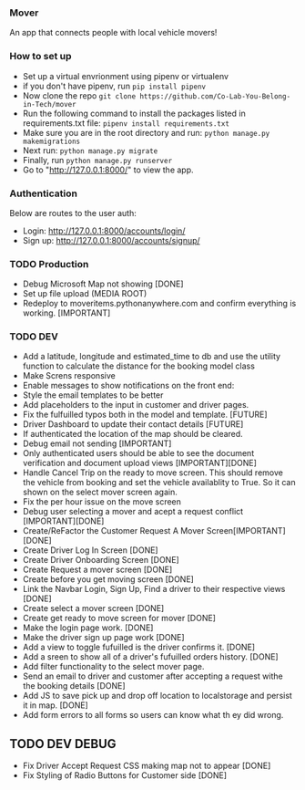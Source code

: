 ### Mover

An app that connects people with local vehicle movers!

### How to set up

- Set up a virtual envrionment using pipenv or virtualenv
- if you don't have pipenv, run `pip install pipenv`
- Now clone the repo `git clone https://github.com/Co-Lab-You-Belong-in-Tech/mover`
- Run the following command to install the packages listed in requirements.txt file: `pipenv install requirements.txt`
- Make sure you are in the root directory and run: `python manage.py makemigrations`
- Next run: `python manage.py migrate`
- Finally, run `python manage.py runserver`
- Go to "http://127.0.0.1:8000/" to view the app.

### Authentication

Below are routes to the user auth:
- Login: http://127.0.0.1:8000/accounts/login/
- Sign up: http://127.0.0.1:8000/accounts/signup/

### TODO Production
- Debug Microsoft Map not showing [DONE]
- Set up file upload (MEDIA ROOT)
- Redeploy to moveritems.pythonanywhere.com and confirm everything is working. [IMPORTANT]


### TODO DEV
- Add a latitude, longitude and estimated_time to db and use the utility function to calculate the distance for the booking model class
- Make Screns responsive
- Enable messages to show notifications on the front end:
- Style the email templates to be better
- Add placeholders to the input in customer and driver pages.
- Fix the fulfuilled typos both in the model and template. [FUTURE]
- Driver Dashboard to update their contact details [FUTURE]
- If authenticated the location of the map should be cleared.
- Debug email not sending [IMPORTANT]
- Only authenticated users should be able to see the document verification and document upload views [IMPORTANT][DONE]
- Handle Cancel Trip on the ready to move screen. This should remove the vehicle from booking and set the
vehicle availablity to True. So it can shown on the select mover screen again.
- Fix the per hour issue on the move screen
- Debug user selecting a mover and acept a request conflict [IMPORTANT][DONE]
- Create/ReFactor the Customer Request A Mover Screen[IMPORTANT][DONE]
- Create Driver Log In Screen [DONE]
- Create Driver Onboarding Screen [DONE]
- Create Request a mover screen [DONE]
- Create before you get moving screen [DONE]
- Link the Navbar Login, Sign Up, Find a driver to their respective views [DONE]
- Create select a mover screen [DONE]
- Create get ready to move screen for mover [DONE]
- Make the login page work. [DONE]
- Make the driver sign up page work [DONE]
- Add a view to toggle fufuilled is the driver confirms it. [DONE]
- Add a sreen to show all of a driver's fufuilled orders history. [DONE]
- Add filter functionality to the select mover page.
- Send an email to driver and customer after accepting a request withe the booking details [DONE]
- Add JS to save pick up and drop off location to localstorage and persist it in map. [DONE]
- Add form errors to all forms so users can know what th
ey did wrong.

## TODO DEV DEBUG
- Fix Driver Accept Request CSS making map not to appear [DONE]
- Fix Styling of Radio Buttons for Customer side [DONE]
